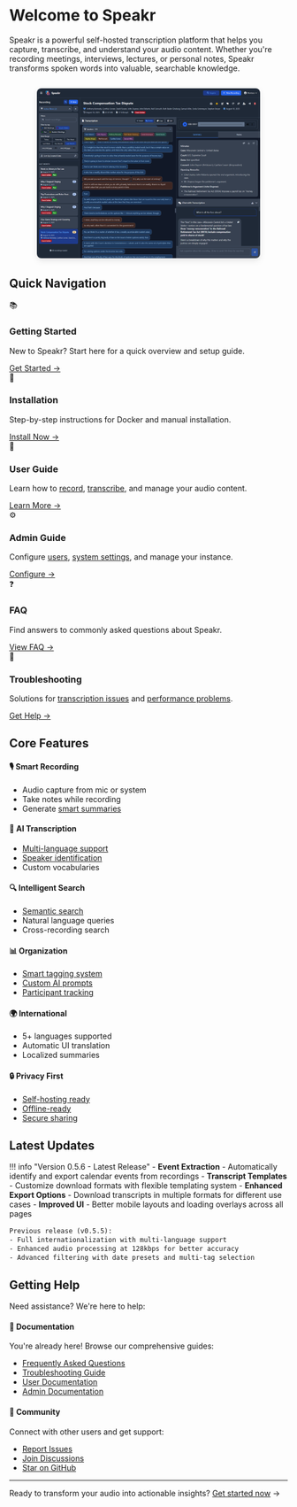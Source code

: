 # Welcome to Speakr

Speakr is a powerful self-hosted transcription platform that helps you capture, transcribe, and understand your audio content. Whether you're recording meetings, interviews, lectures, or personal notes, Speakr transforms spoken words into valuable, searchable knowledge.

<div style="max-width: 80%; margin: 2em auto;">
  <img src="assets/images/screenshots/Filters.png" alt="Main Interface" style="border-radius: 8px; box-shadow: 0 4px 12px rgba(0,0,0,0.1);">
</div>

## Quick Navigation

<div class="grid cards">
  <div class="card">
    <div class="card-icon">📚</div>
    <h3>Getting Started</h3>
    <p>New to Speakr? Start here for a quick overview and setup guide.</p>
    <a href="getting-started" class="card-link">Get Started →</a>
  </div>
  
  <div class="card">
    <div class="card-icon">🚀</div>
    <h3>Installation</h3>
    <p>Step-by-step instructions for Docker and manual installation.</p>
    <a href="getting-started/installation" class="card-link">Install Now →</a>
  </div>
  
  <div class="card">
    <div class="card-icon">👤</div>
    <h3>User Guide</h3>
    <p>Learn how to <a href="user-guide/recording">record</a>, <a href="user-guide/transcripts">transcribe</a>, and manage your audio content.</p>
    <a href="user-guide/" class="card-link">Learn More →</a>
  </div>
  
  <div class="card">
    <div class="card-icon">⚙️</div>
    <h3>Admin Guide</h3>
    <p>Configure <a href="admin-guide/user-management">users</a>, <a href="admin-guide/prompts">system settings</a>, and manage your instance.</p>
    <a href="admin-guide/" class="card-link">Configure →</a>
  </div>
  
  <div class="card">
    <div class="card-icon">❓</div>
    <h3>FAQ</h3>
    <p>Find answers to commonly asked questions about Speakr.</p>
    <a href="faq" class="card-link">View FAQ →</a>
  </div>
  
  <div class="card">
    <div class="card-icon">🔧</div>
    <h3>Troubleshooting</h3>
    <p>Solutions for <a href="troubleshooting#transcription-problems">transcription issues</a> and <a href="troubleshooting#performance-issues">performance problems</a>.</p>
    <a href="troubleshooting" class="card-link">Get Help →</a>
  </div>
</div>

## Core Features

<div class="feature-grid">
  <div class="feature-card">
    <h4>🎙️ Smart Recording</h4>
    <ul>
      <li>Audio capture from mic or system</li>
      <li>Take notes while recording</li>
      <li>Generate <a href="features#automatic-summarization">smart summaries</a></li>
    </ul>
  </div>
  
  <div class="feature-card">
    <h4>🤖 AI Transcription</h4>
    <ul>
      <li><a href="features#language-support">Multi-language support</a></li>
      <li><a href="features#speaker-diarization">Speaker identification</a></li>
      <li>Custom vocabularies</li>
    </ul>
  </div>
  
  <div class="feature-card">
    <h4>🔍 Intelligent Search</h4>
    <ul>
      <li><a href="user-guide/inquire-mode">Semantic search</a></li>
      <li>Natural language queries</li>
      <li>Cross-recording search</li>
    </ul>
  </div>
  
  <div class="feature-card">
    <h4>📊 Organization</h4>
    <ul>
      <li><a href="features#tagging-system">Smart tagging system</a></li>
      <li><a href="admin-guide/prompts">Custom AI prompts</a></li>
      <li><a href="features#speaker-management">Participant tracking</a></li>
    </ul>
  </div>
  
  <div class="feature-card">
    <h4>🌍 International</h4>
    <ul>
      <li>5+ languages supported</li>
      <li>Automatic UI translation</li>
      <li>Localized summaries</li>
    </ul>
  </div>
  
  <div class="feature-card">
    <h4>🔒 Privacy First</h4>
    <ul>
      <li><a href="getting-started/installation">Self-hosting ready</a></li>
      <li><a href="troubleshooting#offline-deployment">Offline-ready</a></li>
      <li><a href="user-guide/sharing">Secure sharing</a></li>
    </ul>
  </div>
</div>

## Latest Updates

!!! info "Version 0.5.6 - Latest Release"
    - **Event Extraction** - Automatically identify and export calendar events from recordings
    - **Transcript Templates** - Customize download formats with flexible templating system
    - **Enhanced Export Options** - Download transcripts in multiple formats for different use cases
    - **Improved UI** - Better mobile layouts and loading overlays across all pages

    Previous release (v0.5.5):
    - Full internationalization with multi-language support
    - Enhanced audio processing at 128kbps for better accuracy
    - Advanced filtering with date presets and multi-tag selection

## Getting Help

Need assistance? We're here to help:

<div class="help-grid">
  <div class="help-card">
    <h4>📖 Documentation</h4>
    <p>You're already here! Browse our comprehensive guides:</p>
    <ul>
      <li><a href="faq">Frequently Asked Questions</a></li>
      <li><a href="troubleshooting">Troubleshooting Guide</a></li>
      <li><a href="user-guide/">User Documentation</a></li>
      <li><a href="admin-guide/">Admin Documentation</a></li>
    </ul>
  </div>
  
  <div class="help-card">
    <h4>💬 Community</h4>
    <p>Connect with other users and get support:</p>
    <ul>
      <li><a href="https://github.com/murtaza-nasir/speakr/issues">Report Issues</a></li>
      <li><a href="https://github.com/murtaza-nasir/speakr/discussions">Join Discussions</a></li>
      <li><a href="https://github.com/murtaza-nasir/speakr">Star on GitHub</a></li>
    </ul>
  </div>
</div>

---

Ready to transform your audio into actionable insights? [Get started now](getting-started.md) →
